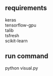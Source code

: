 
## requirements
keras  
tensorflow-gpu  
talib  
tsfresh  
scikit-learn  

## run command
 python visual.py